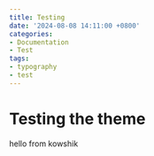 ```yaml
---
title: Testing
date: '2024-08-08 14:11:00 +0800'
categories:
- Documentation
- Test
tags:
- typography
- test
---
```


# Testing the theme

hello from kowshik
